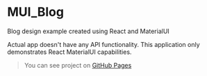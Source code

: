 # MUI_Blog
Blog design example created using React and MaterialUI

Actual app doesn't have any API functionality. This application only demonstrates React MaterialUI capabilities. 
> You can see project on [GitHub Pages](https://derper1337.github.io/MUI_Blog/) 
